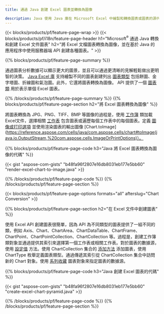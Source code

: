 ```yaml
---
title: 通過 Java 創建 Excel 圖表並轉換為圖像

description: Java 使用 Java 庫在 Microsoft Excel 中繪製和轉換圖表或圖表的源代碼。 
---
```

{{< blocks/products/pf/feature-page-wrap >}}
{{< blocks/products/pf/i18n/feature-page-header h1="Microsoft<sup>&reg;</sup> 通過 Java 轉換和創建 Excel 文件圖表" h2="將 Excel 文檔圖表轉換為圖像，並在基於 Java 的應用程序中使用服務器端 API 創建各種圖表。" >}}


{{% blocks/products/pf/feature-page-summary %}}

通過圖表分析數據可以顯示更大的圖景，並且可以通過更清晰的見解輕鬆做出更明智的決策。 [Java Excel 庫](/cells/java/) 支持繪製不同的圖表創建列出 [圖表類型](https://reference.aspose.com/cells/java/com.aspose.cells/ChartType) 包括餅圖、金字塔圖、折線圖和氣泡圖。此外，它還將圖表轉換為圖像。 API 提供了一個 [圖表類](https://reference.aspose.com/cells/java/com.aspose.cells/Chart) 用於表示單個 Excel 圖表。

{{% /blocks/products/pf/feature-page-summary %}}
{{% blocks/products/pf/feature-page-section h2="將 Excel 圖表轉換為圖像" %}}

將圖表轉換為 JPG、PNG、TIFF、BMP 等圖像的過程是，使用 [工作簿](https://reference.aspose.com/java/cells/com.aspose.cells/workbook) 類加載Excel文件，選擇相關 [工作表](https://reference.aspose.com/cells/java/com.aspose.cells/worksheet) 包含圖表或遍歷每個工作表中的每個圖表。定義 [圖像或打印選項](https://reference.aspose.com/cells/java/com.aspose.cells/ImageOrPrintOptions) 並使用渲染圖表的輸出圖像 [Chart.toImage](https://reference.aspose.com/cells/java/com.aspose.cells/chart#toImage(java.io.OutputStream,%20com.aspose.cells.ImageOrPrintOptions)）。


{{% blocks/products/pf/feature-page-code h3="Java 將 Excel 圖表轉換為圖像的代碼" %}}

{{< gist "aspose-com-gists" "b48fa96f2807e16db8031eb177e5bb60" "render-excel-chart-to-image.java" >}}

{{% /blocks/products/pf/feature-page-code %}}
{{% /blocks/products/pf/feature-page-section %}}

{{< blocks/products/pf/feature-page-options formats="all" afterslug="Chart Conversion" >}}


{{% blocks/products/pf/feature-page-section h2="在 Excel 文件中創建圖表" %}}

使用 Excel API 創建圖表很簡單，因為 API 為不同類型的圖表提供了一組不同的類，例如 Axis、Chart、ChartArea、ChartDataTable、ChartFrame、ChartPoint、ChartPointCollection、ChartCollection 等。過程是，創建工作簿類對象並通過提供其索引來選擇第一個工作表或相關工作表。對於圖表的數據源，使用 [設定值](https://reference.aspose.com/cells/java/com.aspose.cells/cell#Value) 方法。使用 ChartCollection 集合的 [添加方法](https://reference.aspose.com/cells/java/com.aspose.cells/chartcollection#add(int,%20int,%20int,%20int,%20int)) 添加圖表，使用 ChartType 枚舉定義圖表類型。通過傳遞其索引從 ChartCollection 集合中訪問新的 Chart 對象。使用 [系列收藏](https://reference.aspose.com/cells/java/com.aspose.cells/SeriesCollection) 圖表對象來指定圖表的數據源。

{{% blocks/products/pf/feature-page-code h3="Java 創建 Excel 圖表的代碼" %}}

{{< gist "aspose-com-gists" "b48fa96f2807e16db8031eb177e5bb60" "create-excel-chart-pyramid.java" >}}

{{% /blocks/products/pf/feature-page-code %}}
{{% /blocks/products/pf/feature-page-section %}}
